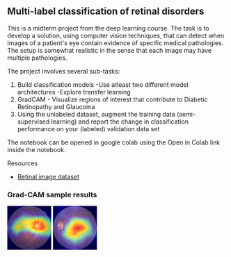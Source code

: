 ## Multi-label classification of retinal disorders

This is a midterm project from the deep learning course. The task is to develop a solution, using computer vision techniques, that can detect when images of a patient's eye contain evidence of specific medical pathologies. The setup is somewhat realistic in the sense that each image may have multiple pathologies.

The project involves several sub-tasks:

1. Build classification models
   -Use atleast two different model architectures
   -Explore transfer learning
2. GradCAM - Visualize regions of interest that contribute to Diabetic Retinopathy and Glaucoma
3. Using the unlabeled dataset, augment the training data (semi-supervised learning) and report the change in classification performance on your (labeled) validation data set

The notebook can be opened in google colab using the Open in Colab link inside the notebook.

Resources

- [Retinal image dataset](https://www.kaggle.com/c/vietai-advance-course-retinal-disease-detection/overview)

### Grad-CAM sample results

<img src=".github\readme\gradcam1.png" width=20% height=20%>
<img src=".github\readme\gradcam2.png" width=20% height=20%>